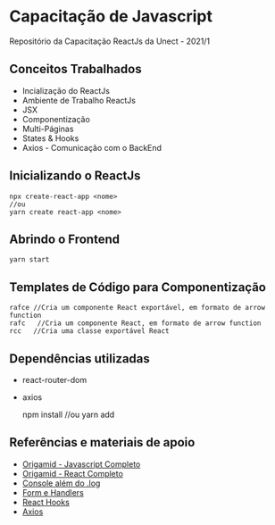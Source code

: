 # Capacitação de Javascript
Repositório da Capacitação ReactJs da Unect - 2021/1


## Conceitos Trabalhados
* Incialização do ReactJs
* Ambiente de Trabalho ReactJs
* JSX
* Componentização
* Multi-Páginas
* States & Hooks
* Axios - Comunicação com o BackEnd


## Inicializando o ReactJs
    npx create-react-app <nome>
    //ou
    yarn create react-app <nome>


## Abrindo o Frontend
    yarn start


## Templates de Código para Componentização
    rafce //Cria um componente React exportável, em formato de arrow function
    rafc   //Cria um componente React, em formato de arrow function
    rcc   //Cria uma classe exportável React


## Dependências utilizadas
* react-router-dom
* axios
        
    npm install <dependencia>
    //ou
    yarn add <dependencia>

## Referências e materiais de apoio
* [Origamid - Javascript Completo](https://www.origamid.com/curso/javascript-completo-es6 "Origamid - Javascript Completo")
* [Origamid - React Completo](https://www.origamid.com/curso/react-completo/ "Origamid - React Completo")
* [Console além do .log](https://www.youtube.com/watch?v=L8CDt1J3DAw "Console além do .log")
* [Form e Handlers](https://pt-br.reactjs.org/docs/forms.html "Form e Handlers")
* [React Hooks](https://pt-br.reactjs.org/docs/hooks-overview.html "React Hooks")
* [Axios](https://www.devmedia.com.br/consumindo-uma-api-com-react-js-e-axios/42900 "Axios")


